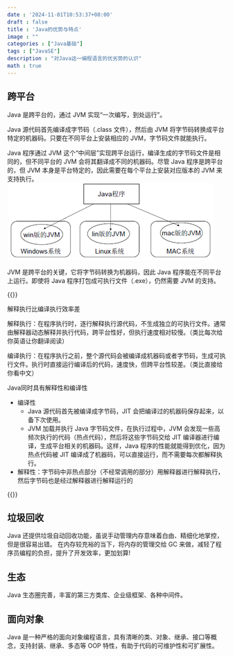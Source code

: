 ```yaml
---
date : '2024-11-01T10:53:37+08:00'
draft : false
title : 'Java的优势与特点'
image : ""
categories : ["Java基础"]
tags : ["JavaSE"]
description : "对Java这一编程语言的优劣势的认识"
math : true
---
```


## 跨平台

Java 是跨平台的，通过 JVM 实现“一次编写，到处运行”。

Java 源代码首先编译成字节码（.class 文件），然后由 JVM 将字节码转换成平台特定的机器码。只要在不同平台上安装相应的 JVM，字节码文件就能执行。

Java 程序通过 JVM 这个“中间层”实现跨平台运行，编译生成的字节码文件是相同的，但不同平台的 JVM 会将其翻译成不同的机器码。尽管 Java 程序是跨平台的，但 JVM 本身是平台特定的，因此需要在每个平台上安装对应版本的 JVM 来支持执行。![示意图](1713860588639-bb89fc8e-30b6-4d18-a329-f3fea52c729a.png)

JVM 是跨平台的关键，它将字节码转换为机器码，因此 Java 程序能在不同平台上运行。即使将 Java 程序打包成可执行文件（.exe），仍然需要 JVM 的支持。

{{<notice tip>}}

解释执行比编译执行效率差

解释执行：在程序执行时，逐行解释执行源代码，不生成独立的可执行文件。通常由解释器动态解释并执行代码，跨平台性好，但执行速度相对较慢。（类比每次给你英语让你翻译阅读）

编译执行：在程序执行之前，整个源代码会被编译成机器码或者字节码，生成可执行文件。执行时直接运行编译后的代码，速度快，但跨平台性较差。（类比直接给你看中文）

Java同时具有解释性和编译性

- 编译性
  - Java 源代码首先被编译成字节码，JIT 会把编译过的机器码保存起来，以备下次使用。
  - JVM 加载并执行 Java 字节码文件，在执行过程中，JVM 会发现一些高频次执行的代码（热点代码），然后将这些字节码交给 JIT 编译器进行编译，生成平台相关的机器码。这样，Java 程序的性能就能得到优化，因为热点代码被 JIT 编译成了机器码，可以直接运行，而不需要每次都解释执行。
- 解释性：字节码中非热点部分（不经常调用的部分）用解释器进行解释执行，然后字节码也是经过解释器进行解释运行的

{{</notice >}}

## 垃圾回收

Java 还提供垃圾自动回收功能，虽说手动管理内存意味着白由、精细化地掌控，但是很容易出错。
在内存较充裕的当下，将内存的管理交给 GC 来做，减轻了程序员编程的负担，提升了开发效率，更加划算!

## 生态

Java 生态圈完善，丰富的第三方类库、企业级框架、各种中间件。

## 面向对象

Java 是一种严格的面向对象编程语言，具有清晰的类、对象、继承、接口等概念，支持封装、继承、多态等 OOP 特性，有助于代码的可维护性和可扩展性。